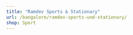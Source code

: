 ```yaml
---
title: "Ramdev Sports & Stationary"
url: /bangalore/ramdev-sports-und-stationary/
shop: Sport
---
```

